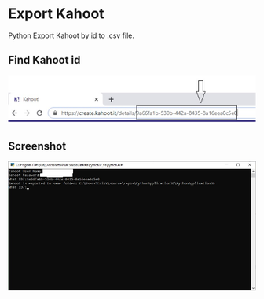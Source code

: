 # Export Kahoot
 Python Export Kahoot by id to .csv file.

## Find Kahoot id
![Kahoot-ID](Screenshots/id.jpg)


## Screenshot
![Export-Kahoot](Screenshots/screen.jpg)
